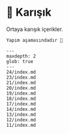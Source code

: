 # 📼 Karışık

Ortaya karışık içerikler.

```{todo}
Yapım aşamasındadır 🚧
```

```{toctree}
---
maxdepth: 2
glob: true
---
24/index.md
23/index.md
21/index.md
20/index.md
19/index.md
18/index.md
17/index.md
14/index.md
13/index.md
12/index.md
11/index.md
```
